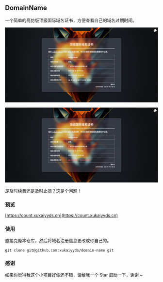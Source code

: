 ## DomainName

一个简单的高仿版顶级国际域名证书，方便查看自己的域名过期时间。

![域名到期前](./img/demo-img1.png)

![域名到期后](./img/demo-img2.png)

是及时续费还是及时止损？这是个问题！

### 预览

[https://count.xukaiyyds.cn](https://count.xukaiyyds.cn)

### 使用

直接克隆本仓库，然后将域名注册信息更改成你自己的。

```
git clone git@github.com:xukaiyyds/domain-name.git
```

### 感谢

如果你觉得我这个小项目好像还不错，请给我一个 Star 鼓励一下，谢谢 ~